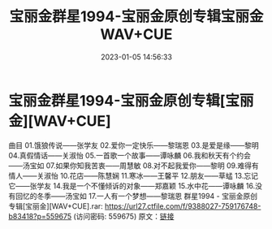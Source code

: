 ﻿---
title: 宝丽金群星1994-宝丽金原创专辑宝丽金WAV+CUE
date: 2023-01-05 14:56:33
categories: WAV车载音乐、镜像
tags: 华语中文
---
# 宝丽金群星1994-宝丽金原创专辑[宝丽金][WAV+CUE]

曲目
01.饿狼传说——张学友
02.爱你一定快乐——黎瑞恩
03.是爱是缘——黎明
04.真假情话——关淑怡
05.一首歌一个故事——谭咏麟
06.我和秋天有个约会——汤宝如
07.如果你知我苦衷——周慧敏
08.对不起我爱你——黎明
09.难得有情人——关淑怡
10.花店——陈慧娴
11.寒冰——王馨平
12.朋友——草蜢
13.忘记它——张学友
14.我是一个不懂倾诉的对象——郑嘉颖
15.水中花——谭咏麟
16.没有回忆的冬季——汤宝如
17.一人有一个梦想——黎瑞恩
群星1994 - 宝丽金原创专辑[宝丽金][WAV+CUE].rar:
https://url27.ctfile.com/f/9388027-759176748-b83418?p=559675
(访问密码: 559675)
原文：[链接](https://blog.sina.com.cn/s/blog_1647c7e76010310mr.html)